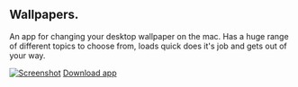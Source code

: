 Wallpapers.
--------

An app for changing your desktop wallpaper on the mac. Has a huge range of different topics to choose from, loads quick does it's job and gets out of your way.

[![Screenshot](https://raw.github.com/orta/Wallpapers/master/web/screenshot.png "screenshot")](https://raw.github.com/orta/Wallpapers/master/web/Wallpapers.app)
[Download app](https://raw.github.com/orta/Wallpapers/master/web/Wallpapers.app)
